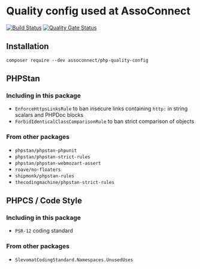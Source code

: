 # Quality config used at AssoConnect

[![Build Status](https://github.com/assoconnect/php-quality-config/actions/workflows/build.yml/badge.svg)](https://github.com/assoconnect/php-quality-config/actions/workflows/build.yml)
[![Quality Gate Status](https://sonarcloud.io/api/project_badges/measure?project=assoconnect_php-quality-config&metric=alert_status)](https://sonarcloud.io/dashboard?id=assoconnect_php-quality-config)

## Installation

```
composer require --dev assoconnect/php-quality-config
```

## PHPStan

### Including in this package
* `EnforceHttpsLinksRule` to ban insecure links containing `http:` in string scalars and PHPDoc blocks
* `ForbidIdenticalClassComparisonRule` to ban strict comparison of objects

### From other packages
* `phpstan/phpstan-phpunit`
* `phpstan/phpstan-strict-rules`
* `phpstan/phpstan-webmozart-assert`
* `roave/no-floaters`
* `shipmonk/phpstan-rules`
* `thecodingmachine/phpstan-strict-rules`

## PHPCS / Code Style

### Including in this package
* `PSR-12` coding standard

### From other packages
* `SlevomatCodingStandard.Namespaces.UnusedUses`
